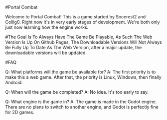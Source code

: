 #Portal Combat

Welcome to Portal Combat!  This is a game started by Socerest2 and Collig0.  Right now it's in very early stages of development.  We're both only just now learning how the engine works.

#The Goal Is To Always Have The Game Be Playable, As Such The Web Version Is Up On Github Pages, The Downloadable Versions Will Not Always Be Fully Up To Date As The Web Version, after a major update, the downloadable versions will be updated.

#FAQ

Q: What platforms will the game be available for?
A: The first priority is to make this a web game.  After that, the priority is Linux, Windows, then finally Android.

Q: When will the game be completed?
A: No idea.  It's too early to say.

Q: What engine is the game in?
A: The game is made in the Godot engine.  There are no plans to switch to another engine, and Godot is perfectly fine for 2D games.
